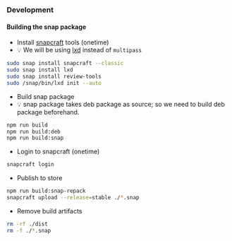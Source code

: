 ### Development

#### Building the snap package

* Install [snapcraft](https://snapcraft.io/snapcraft) tools (onetime)
* :bulb: We will be using [lxd](https://snapcraft.io/docs/build-on-lxd) instead of `multipass`

```bash
sudo snap install snapcraft --classic
sudo snap install lxd
sudo snap install review-tools
sudo /snap/bin/lxd init --auto
```

* Build snap package
* :bulb: snap package takes deb package as source; so we need to build deb package beforehand.

```bash
npm run build
npm run build:deb
npm run build:snap
```

* Login to snapcraft (onetime)

```bash
snapcraft login
```

* Publish to store

```bash
npm run build:snap-repack
snapcraft upload --release=stable ./*.snap
```

* Remove build artifacts

```bash
rm -rf ./dist
rm -f ./*.snap
```
